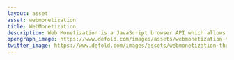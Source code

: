 ```yaml
---
layout: asset
asset: webmonetization
title: WebMonetization
description: Web Monetization is a JavaScript browser API which allows the creation of a payment stream from the user agent to the website. This extension allows game developers to detect if a player has an active payment stream or not and offer additional content or perks to paying players.
opengraph_image: https://www.defold.com/images/assets/webmonetization-thumb.png
twitter_image: https://www.defold.com/images/assets/webmonetization-thumb.png
---
```

